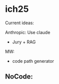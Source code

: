 # ich25

Current ideas:

Anthropic: Use claude
- Jury + RAG

MW:
- code path generator


NoCode:
- 
